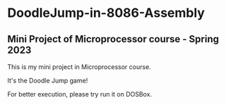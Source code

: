 # DoodleJump-in-8086-Assembly
## Mini Project of Microprocessor course - Spring 2023

This is my mini project in Microprocessor course.

It's the Doodle Jump game!

For better execution, please try run it on DOSBox.
